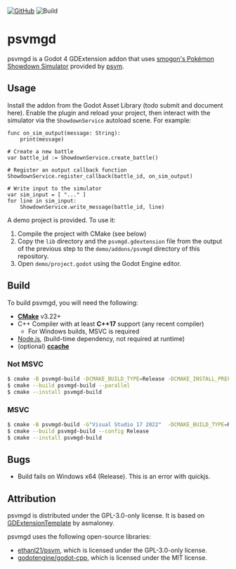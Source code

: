 [![GitHub](https://img.shields.io/github/license/ethanl21/psvmgd)](LICENSE) ![Build](https://github.com/ethanl21/psvmgd/actions/workflows/main.yml/badge.svg)

# psvmgd

psvmgd is a Godot 4 GDExtension addon that
uses [smogon's Pokémon Showdown Simulator](https://github.com/smogon/pokemon-showdown) provided
by [psvm](https://github.com/ethanl21/psvm).

## Usage

Install the addon from the Godot Asset Library (todo submit and document here). Enable the plugin and reload your
project, then interact with the simulator via the `ShowdownService` autoload scene. For example:

```gdscript
func on_sim_output(message: String):
    print(message)

# Create a new battle
var battle_id := ShowdownService.create_battle()

# Register an output callback function
ShowdownService.register_callback(battle_id, on_sim_output)

# Write input to the simulator
var sim_input = [ "..." ]
for line in sim_input:
    ShowdownService.write_message(battle_id, line)
```

A demo project is provided. To use it:

1. Compile the project with CMake (see below)
2. Copy the `lib` directory and the `psvmgd.gdextension` file from the output of the previous step to
   the `demo/addons/psvmgd` directory of this repository.
3. Open `demo/project.godot` using the Godot Engine editor.

## Build

To build psvmgd, you will need the following:

- **[CMake](https://cmake.org/)** v3.22+
- C++ Compiler with at least **C++17** support (any recent compiler)
  - For Windows builds, MSVC is required
- [Node.js](https://nodejs.org/en), (build-time dependency, not required at runtime)
- (optional) **[ccache](https://ccache.dev/)**

### Not MSVC

```sh
$ cmake -B psvmgd-build -DCMAKE_BUILD_TYPE=Release -DCMAKE_INSTALL_PREFIX=psvmgd-install psvmgd
$ cmake --build psvmgd-build --parallel
$ cmake --install psvmgd-build
```

### MSVC

```sh
$ cmake -B psvmgd-build -G"Visual Studio 17 2022"  -DCMAKE_BUILD_TYPE=Release -DCMAKE_INSTALL_PREFIX=psvmgd-install psvmgd
$ cmake --build psvmgd-build --config Release
$ cmake --install psvmgd-build
```

## Bugs
- Build fails on Windows x64 (Release). This is an error with quickjs.

## Attribution

psvmgd is distributed under the GPL-3.0-only license. It is based
on [GDExtensionTemplate](https://github.com/asmaloney/GDExtensionTemplate) by asmaloney.

psvmgd uses the following open-source libraries:

- [ethanl21/psvm](https://github.com/ethanl21/psvm), which is licensed under the GPL-3.0-only license.
- [godotengine/godot-cpp](https://github.com/godotengine/godot-cpp), which is licensed under the MIT license.
